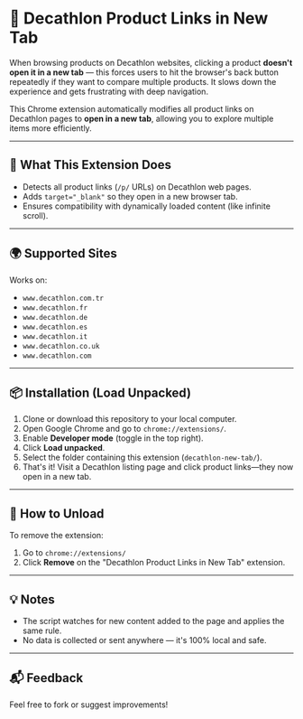 # 🛒 Decathlon Product Links in New Tab

When browsing products on Decathlon websites, clicking a product **doesn't open it in a new tab** — this forces users to hit the browser's back button repeatedly if they want to compare multiple products. It slows down the experience and gets frustrating with deep navigation.

This Chrome extension automatically modifies all product links on Decathlon pages to **open in a new tab**, allowing you to explore multiple items more efficiently.

---

## 🚀 What This Extension Does

- Detects all product links (`/p/` URLs) on Decathlon web pages.
- Adds `target="_blank"` so they open in a new browser tab.
- Ensures compatibility with dynamically loaded content (like infinite scroll).

---

## 🌍 Supported Sites

Works on:

- `www.decathlon.com.tr`
- `www.decathlon.fr`
- `www.decathlon.de`
- `www.decathlon.es`
- `www.decathlon.it`
- `www.decathlon.co.uk`
- `www.decathlon.com`

---

## 📦 Installation (Load Unpacked)

1. Clone or download this repository to your local computer.
2. Open Google Chrome and go to `chrome://extensions/`.
3. Enable **Developer mode** (toggle in the top right).
4. Click **Load unpacked**.
5. Select the folder containing this extension (`decathlon-new-tab/`).
6. That's it! Visit a Decathlon listing page and click product links—they now open in a new tab.

---

## 🔁 How to Unload

To remove the extension:

1. Go to `chrome://extensions/`
2. Click **Remove** on the "Decathlon Product Links in New Tab" extension.

---

## 💡 Notes

- The script watches for new content added to the page and applies the same rule.
- No data is collected or sent anywhere — it's 100% local and safe.

---

## 📬 Feedback

Feel free to fork or suggest improvements!


